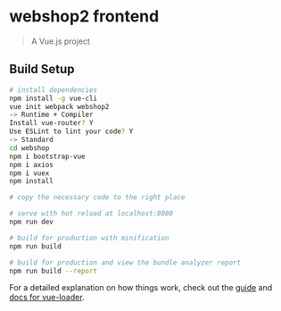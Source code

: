 # webshop2 frontend

> A Vue.js project

## Build Setup

``` bash
# install dependencies
npm install -g vue-cli
vue init webpack webshop2
-> Runtime + Compiler
Install vue-router? Y
Use ESLint to lint your code? Y
-> Standard
cd webshop
npm i bootstrap-vue
npm i axios
npm i vuex
npm install

# copy the necessary code to the right place

# serve with hot reload at localhost:8080
npm run dev

# build for production with minification
npm run build

# build for production and view the bundle analyzer report
npm run build --report
```

For a detailed explanation on how things work, check out the [guide](http://vuejs-templates.github.io/webpack/) and [docs for vue-loader](http://vuejs.github.io/vue-loader).
